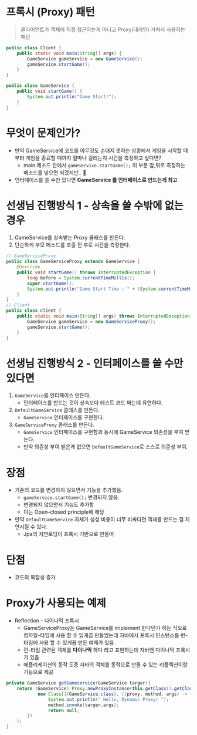 # 프록시 (Proxy) 패턴
> 클라이언트가 객체에 직접 접근하는게 아니고 Proxy(대리인) 거쳐서 사용하는 패턴

```java
public class Client {
    public static void main(String[] args) {
        GameService gameService = new GameService();
        gameService.startGame();
    }
}
```

```java
public class GameService {
    public void startGame() {
        System.out.println("Game Start!"); 
    }
}
```

# 무엇이 문제인가?
- 만약 GameService에 코드를 아무것도 손대지 못하는 상황에서 게임을 시작할 때부터 게임을 종료할 때까지 얼마나 걸리는지 시간을 측정하고 싶다면?
  -  main 메소드 안에서 `gameService.startGame();` 이 부분 앞,뒤로 측정하는 메소드를 넣으면 되겠지만.. 🤔
- 인터페이스를 쓸 수만 있다면 **GameService 를 인터페이스로 만드는게 최고**
  

# 선생님 진행방식 1 - 상속을 쓸 수밖에 없는 경우
1. GameService를 상속받는 Proxy 클래스를 만든다.
2. 단순하게 부모 메소드를 호출 전 후로 시간을 측정한다.

```java
// GameServiceProxy 
public class GameServiceProxy extends GameService {
    @Override
    public void startGame() throws InterruptedException {
        long before = System.currentTimeMillis();
        super.startGame();
        System.out.println("Game Start Time : " + (System.currentTimeMillis() - before));
    }
}
// Client
public class Client {
    public static void main(String[] args) throws InterruptedException {
        GameService gameService = new GameServiceProxy();
        gameService.startGame();
    }
}
```

# 선생님 진행방식 2 - 인터페이스를 쓸 수만 있다면
1. `GameService`를 인터페이스 만든다.
   - 인터페이스를 만드는 것이 상속보다 테스트 코드 짜는데 유연하다.
2. `DefaultGameService` 클래스를 만든다.
   - `GameService` 인터페이스를 구현한다.
3. `GameServiceProxy` 클래스를 만든다.
   - `GameService` 인터페이스를 구현함과 동시에 GameService 의존성을 부여 받는다.
   - 만약 의존성 부여 받은게 없으면 `DefaultGameService`로 스스로 의존성 부여.

# 장점
- 기존의 코드를 변경하지 않으면서 기능을 추가했음.
  - `gameService.startGame();` 변경되지 않음.
  - 변경되지 않으면서 기능도 추가함
  - 이는 Open–closed principle에 해당
- 만약 `DefaultGameService` 자체가 생성 비용이 너무 비싸다면 객체를 만드는 걸 지연시킬 수 있다.
  - Jpa의 지연로딩이 프록시 기반으로 만들어 
# 단점
- 코드의 복잡성 증가

# Proxy가 사용되는 예제
- Reflection - 다이나믹 프록시
  - GameServiceProxy는 GameService를 implement 한다던가 하는 식으로 컴파일-타임에 사용 할 수 있게끔 만들었는데 자바에서 프록시 인스턴스를 런-타임에 사용 할 수 있게끔 만든 예제가 있음
  - 런-타임 관련된 객체를 **다이나믹** 하다 라고 표현하는데 자바엔 다이나믹 프록시가 있음
  - 애플리케이션의 동작 도중 자바의 객체를 동적으로 만들 수 있는 리플렉션이랑 기능으로 제공
```java
private GameService getGameservice(GameService targer){
    return (GameService) Proxy.newProxyInstance(this.getClass().getClassLoader(),
            new Class[]{GameService.class}, ((proxy, method, args) -> {
                System.out.println(" Hello, Dynamic Proxy! ");
                method.invoke(targer,args);
                return null;
        })
    );
}
```